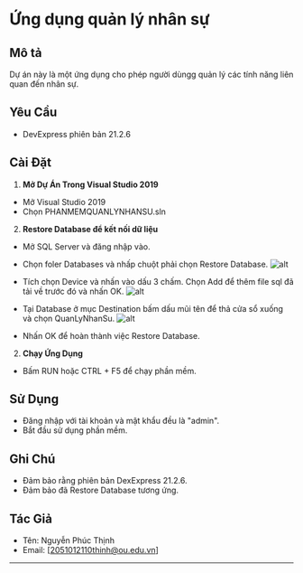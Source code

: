 # Ứng dụng quản lý nhân sự

## Mô tả

Dự án này là một ứng dụng cho phép người dùngg quản lý các tính năng liên quan đến nhân sự.

## Yêu Cầu

- DevExpress phiên bản 21.2.6

## Cài Đặt

1. **Mở Dự Án Trong Visual Studio 2019**
- Mở Visual Studio 2019
- Chọn PHANMEMQUANLYNHANSU.sln

2. **Restore Database để kết nối dữ liệu**

- Mở SQL Server và đăng nhập vào.

- Chọn foler Databases và nhấp chuột phải chọn Restore Database.
![alt](https://github.com/Phuc-Thinh/UngDungDatThucAn/assets/86865616/69ea633d-a354-497c-9d36-33a065b6fbe4)

- Tích chọn Device và nhấn vào dấu 3 chấm. Chọn Add để thêm file sql đã tải về trước đó và nhấn OK.
![alt](https://github.com/Phuc-Thinh/UngDungDatThucAn/assets/86865616/438f9e65-99f2-40f5-8a74-67913e99680d)

- Tại Database ở mục Destination bấm dấu mũi tên để thả cửa sổ xuống và chọn QuanLyNhanSu.
![alt](https://github.com/Phuc-Thinh/UngDungDatThucAn/assets/86865616/fb70b429-e3f4-465d-937f-03c09ff8ff89)

- Nhấn OK để hoàn thành việc Restore Database.

2. **Chạy Ứng Dụng**
- Bấm RUN hoặc CTRL + F5 để chạy phần mềm.

## Sử Dụng

- Đăng nhập với tài khoản và mật khẩu đều là "admin".
- Bắt đầu sử dụng phần mềm.

## Ghi Chú

- Đảm bảo rằng phiên bản DexExpress 21.2.6.
- Đảm bảo đã Restore Database tương ứng.

## Tác Giả

- Tên: Nguyễn Phúc Thịnh
- Email: [2051012110thinh@ou.edu.vn]

---


